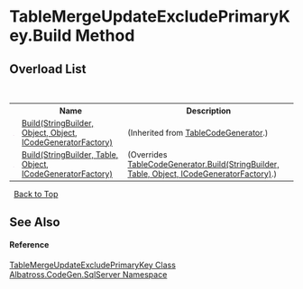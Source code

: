 # TableMergeUpdateExcludePrimaryKey.Build Method 
 


## Overload List
&nbsp;<table><tr><th></th><th>Name</th><th>Description</th></tr><tr><td>![Public method](media/pubmethod.gif "Public method")</td><td><a href="M_Albatross_CodeGen_SqlServer_TableCodeGenerator_Build_1.md">Build(StringBuilder, Object, Object, ICodeGeneratorFactory)</a></td><td> (Inherited from <a href="T_Albatross_CodeGen_SqlServer_TableCodeGenerator.md">TableCodeGenerator</a>.)</td></tr><tr><td>![Public method](media/pubmethod.gif "Public method")</td><td><a href="M_Albatross_CodeGen_SqlServer_TableMergeUpdateExcludePrimaryKey_Build.md">Build(StringBuilder, Table, Object, ICodeGeneratorFactory)</a></td><td> (Overrides <a href="M_Albatross_CodeGen_SqlServer_TableCodeGenerator_Build.md">TableCodeGenerator.Build(StringBuilder, Table, Object, ICodeGeneratorFactory)</a>.)</td></tr></table>&nbsp;
<a href="#tablemergeupdateexcludeprimarykey.build-method">Back to Top</a>

## See Also


#### Reference
<a href="T_Albatross_CodeGen_SqlServer_TableMergeUpdateExcludePrimaryKey.md">TableMergeUpdateExcludePrimaryKey Class</a><br /><a href="N_Albatross_CodeGen_SqlServer.md">Albatross.CodeGen.SqlServer Namespace</a><br />